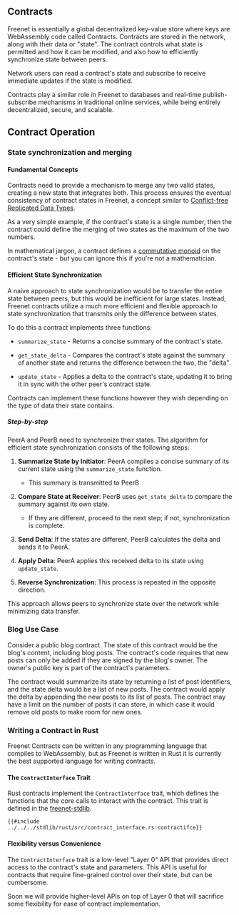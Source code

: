 ## Contracts

Freenet is essentially a global decentralized key-value store where keys are
WebAssembly code called Contracts. Contracts are stored in the network,
along with their data or "state". The contract controls what state is permitted
and how it can be modified, and also how to efficiently synchronize state
between peers.

Network users can read a contract's state and subscribe to receive immediate
updates if the state is modified.

Contracts play a similar role in Freenet to databases and real-time
publish-subscribe mechanisms in traditional online services, while being
entirely decentralized, secure, and scalable.

<!-- toc -->

## Contract Operation

### State synchronization and merging

#### Fundamental Concepts

Contracts need to provide a mechanism to merge any two valid states, creating a
new state that integrates both. This process ensures the eventual consistency of
contract states in Freenet, a concept similar to [Conflict-free Replicated Data
Types](https://en.wikipedia.org/wiki/Conflict-free_replicated_data_type).

As a very simple example, if the contract's state is a single number, then the
contract could define the merging of two states as the maximum of the two numbers.

In mathematical jargon, a contract defines a [commutative monoid](https://mathworld.wolfram.com/CommutativeMonoid.html) on the contract's state - but you can ignore this if you're not a mathematician.

#### Efficient State Synchronization

A naive approach to state synchronization would be to transfer the entire state
between peers, but this would be inefficient for large states. Instead,
Freenet contracts utilize a much more efficient and flexible approach to state
synchronization that transmits only the difference between states.

To do this a contract implements three functions:

- `summarize_state` - Returns a concise summary of the contract's
  state.
- `get_state_delta` - Compares the contract's state against the summary of
  another state and returns the difference between the two, the "delta".

- `update_state` - Applies a delta to the contract's state, updating it to
  bring it in sync with the other peer's contract state.

Contracts can implement these functions however they wish depending on the
type of data their state contains.

##### Step-by-step

PeerA and PeerB need to synchronize their states. The algorithm for efficient
state synchronization consists of the following steps:

1. **Summarize State by Initiator**: PeerA compiles a concise summary of its
   current state using the `summarize_state` function.

   - This summary is transmitted to PeerB

2. **Compare State at Receiver**: PeerB uses `get_state_delta` to compare the
   summary against its own state.

   - If they are different, proceed to the next step; if not, synchronization is
     complete.

3. **Send Delta**: If the states are different, PeerB calculates the delta and
   sends it to PeerA.

4. **Apply Delta**: PeerA applies this received delta to its state using
   `update_state`.

5. **Reverse Synchronization**: This process is repeated in the opposite direction.

This approach allows peers to synchronize state over the network while minimizing
data transfer.

### Blog Use Case

Consider a public blog contract. The state of this contract would be the blog's
content, including blog posts. The contract's code requires that new
posts can only be added if they are signed by the blog's owner. The owner's
public key is part of the contract's parameters.

The contract would summarize its state by returning a list of post identifiers,
and the state delta would be a list of new posts. The contract would apply the
delta by appending the new posts to its list of posts. The contract may have
a limit on the number of posts it can store, in which case it would remove old
posts to make room for new ones.

### Writing a Contract in Rust

Freenet Contracts can be written in any programming language that compiles to
WebAssembly, but as Freenet is written in Rust it is currently the best supported
language for writing contracts.

#### The `ContractInterface` Trait

Rust contracts implement the `ContractInterface` trait, which defines the
functions that the core calls to interact with the contract. This trait is
defined in the
[freenet-stdlib](https://github.com/freenet/freenet-stdlib/blob/f28e6716364b4e1c9ae8837344286393a2da4c82/rust/src/contract_interface.rs#L446).

```rust,no_run,noplayground
{{#include ../../../stdlib/rust/src/contract_interface.rs:contractifce}}
```

#### Flexibility versus Convenience

The `ContractInterface` trait is a low-level "Layer 0" API that provides direct
access to the contract's state and parameters. This API is useful for contracts
that require fine-grained control over their state, but can be cumbersome.

Soon we will provide higher-level APIs on top of Layer 0 that will sacrifice
some flexibility for ease of contract implementation.
